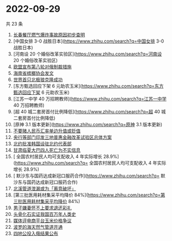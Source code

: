 # 2022-09-29

共 23 条

<!-- BEGIN -->
<!-- 最后更新时间 Thu Sep 29 2022 20:13:37 GMT+0800 (China Standard Time) -->

1. [长春餐厅燃气爆炸事故原因初步查明](https://www.zhihu.com/search?q=长春餐厅燃气爆炸事故原因初步查明)
1. [中国女排 3-0 战胜日本](https://www.zhihu.com/search?q=中国女排 3-0 战胜日本)
1. [河南设 20 个婚俗改革实验区](https://www.zhihu.com/search?q=河南设 20 个婚俗改革实验区)
1. [欧盟宣布第八轮对俄制裁措施](https://www.zhihu.com/search?q=欧盟宣布第八轮对俄制裁措施)
1. [海南省槟榔协会发文](https://www.zhihu.com/search?q=海南省槟榔协会发文)
1. [世界首只北极狼克隆成功](https://www.zhihu.com/search?q=世界首只北极狼克隆成功)
1. [东方甄选回应下架 6 元助农玉米](https://www.zhihu.com/search?q=东方甄选回应下架 6 元助农玉米)
1. [江苏一中学 40 万招聘教师](https://www.zhihu.com/search?q=江苏一中学 40 万招聘教师)
1. [超 40 城二套房首付比例降低](https://www.zhihu.com/search?q=超 40 城二套房首付比例降低)
1. [原神 3.1 版本更新](https://www.zhihu.com/search?q=原神 3.1 版本更新)
1. [不要赌人民币汇率单边升值或贬值](https://www.zhihu.com/search?q=不要赌人民币汇率单边升值或贬值)
1. [央行等部门印发三地普惠金融改革试验区总体方案](https://www.zhihu.com/search?q=央行等部门印发三地普惠金融改革试验区总体方案)
1. [北约批准韩国设驻北约代表部](https://www.zhihu.com/search?q=北约批准韩国设驻北约代表部)
1. [甘肃临夏大巴四人死亡为不实信息](https://www.zhihu.com/search?q=甘肃临夏大巴四人死亡为不实信息)
1. [	全国农村居民人均可支配收入 4 年实际增长 28.9%](https://www.zhihu.com/search?q=	全国农村居民人均可支配收入
   4 年实际增长 28.9%)
1. [	默沙东与国药达成新冠口服药合作](https://www.zhihu.com/search?q=	默沙东与国药达成新冠口服药合作)
1. [北溪管道泄漏或为「蓄意破坏」](https://www.zhihu.com/search?q=北溪管道泄漏或为「蓄意破坏」)
1. [第三批医用耗材集采平均降价 84%](https://www.zhihu.com/search?q=第三批医用耗材集采平均降价 84%)
1. [男子嫌妻怀不上要求退还彩礼](https://www.zhihu.com/search?q=男子嫌妻怀不上要求退还彩礼)
1. [头骨化石实证我国百万年人类史](https://www.zhihu.com/search?q=头骨化石实证我国百万年人类史)
1. [媒体评电商平台玉米价格争议](https://www.zhihu.com/search?q=媒体评电商平台玉米价格争议)
1. [波罗的海天然气管道开通](https://www.zhihu.com/search?q=波罗的海天然气管道开通)
1. [四地公投入俄结果公布](https://www.zhihu.com/search?q=四地公投入俄结果公布)

<!-- END -->
